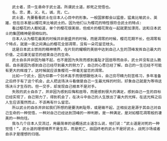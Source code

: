        武士者，须一生悬命于武士道。所谓武士道，即死之觉悟也。
       名，忠，勇，义，礼，诚，克，仁。
       武士道，先要看看武士在日本人心目中的形象。一般国家都会以猛兽，猛禽比喻武士、英雄，但在日本是以樱花来比喻武士的。因为他们认为樱花的特性很符合武士的特点:
       看过樱花的人都知道，单个的樱花很美丽，但成片的樱花聚在一起就更加漂亮，这和日本武士的集团精神是很相似的。
       日本人认为樱花最美的时候并非是盛开的时候，而是凋零的时候，樱花花期不长，但凋零有个特点，就是一夜之间满山的樱花全部凋零，没有一朵花留恋枝头。
       这是日本武士崇尚的精神境界，在片刻的耀眼的美丽中达到自己人生的顶峰发挥自己最大的价值，之后豪无留恋的结束自己的生命。
       武士自杀并非因为输不起，也不是因为失败而感到羞耻才因屈辱而自杀，武士并没有这么脆弱，自杀是因为感到自己已经尽到最大的努力了，自己的心愿已经了解，自己的一生已经不可能有更大的辉煌了。这时候就应该象樱花一样毫无留恋的凋零。
       比如一个武士，因为仰慕一个剑术高手而很想跟他决斗，自己穷尽精力刻苦练习，多年准备之后终于有了这个机会，此人把这场决斗看做是自己一生最光辉的时刻，好象自己就是为等待这场决斗才生存的。但一交手，却发现自己根本不是对手。
       失败的武士自杀了，并非因为感到后悔和屈辱，而是感到很大的满足，感到自己一生的目标已经实现了，自己努力了，得到机会了，在决斗中自己的人生放出了最大的光辉，在这光辉之后人生应该戛然而止，不该再有什么留恋。
       所以武士的自杀并非如我们所想的是要洗刷耻辱，或是输不起，正相反这是源于其自己对自己生命的一种觉悟，一种对自己已经达到顶峰的一种判断，是一种满足，是对如樱花凋零般的凄美的一种向往。
       我与几个日本人交流过，用最简单的话概括武士道怎么说，他们说：“武士道是对死的一种觉悟！”，武士道的理想境界不是生存，而是死亡，田园终老的武士不是好武士，战死沙场或者自杀才是理想的归宿。
